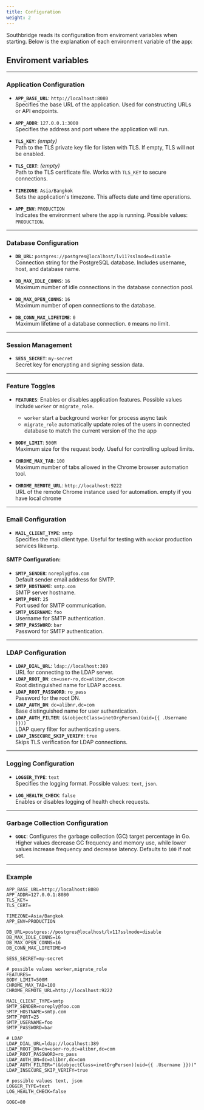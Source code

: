 ```yaml
---
title: Configuration
weight: 2
---
```


Southbridge reads its configuration from enviroment variables when starting.
Below is the explanation of each environment variable of the app:

## Enviroment variables

---

### **Application Configuration**

-   **`APP_BASE_URL`**: `http://localhost:8080`  
    Specifies the base URL of the application. Used for constructing URLs or API endpoints.

-   **`APP_ADDR`**: `127.0.0.1:3000`  
    Specifies the address and port where the application will run.

-   **`TLS_KEY`**: _(empty)_  
    Path to the TLS private key file for listen with TLS. If empty, TLS will not be enabled.

-   **`TLS_CERT`**: _(empty)_  
    Path to the TLS certificate file. Works with `TLS_KEY` to secure connections.

-   **`TIMEZONE`**: `Asia/Bangkok`  
    Sets the application's timezone. This affects date and time operations.

-   **`APP_ENV`**: `PRODUCTION`  
    Indicates the environment where the app is running. Possible values: `PRODUCTION`.

---

### **Database Configuration**

-   **`DB_URL`**: `postgres://postgres@localhost/lv11?sslmode=disable`  
    Connection string for the PostgreSQL database. Includes username, host, and database name.

-   **`DB_MAX_IDLE_CONNS`**: `16`  
    Maximum number of idle connections in the database connection pool.

-   **`DB_MAX_OPEN_CONNS`**: `16`  
    Maximum number of open connections to the database.

-   **`DB_CONN_MAX_LIFETIME`**: `0`  
    Maximum lifetime of a database connection. `0` means no limit.

---

### **Session Management**

-   **`SESS_SECRET`**: `my-secret`  
    Secret key for encrypting and signing session data.

---

### **Feature Toggles**

-   **`FEATURES`**:
    Enables or disables application features. Possible values include `worker` or `migrate_role`.

    -   `worker` start a background worker for process async task
    -   `migrate_role` automatically update roles of the users in connected database to match the current version of the the app

-   **`BODY_LIMIT`**: `500M`  
    Maximum size for the request body. Useful for controlling upload limits.

-   **`CHROME_MAX_TAB`**: `100`  
    Maximum number of tabs allowed in the Chrome browser automation tool.

-   **`CHROME_REMOTE_URL`**: `http://localhost:9222`  
    URL of the remote Chrome instance used for automation. empty if you have local chrome

---

### **Email Configuration**

-   **`MAIL_CLIENT_TYPE`**: `smtp`  
    Specifies the mail client type. Useful for testing with `mock`or production services like`smtp`.

#### SMTP Configuration:

-   **`SMTP_SENDER`**: `noreply@foo.com`  
    Default sender email address for SMTP.
-   **`SMTP_HOSTNAME`**: `smtp.com`  
    SMTP server hostname.
-   **`SMTP_PORT`**: `25`  
    Port used for SMTP communication.
-   **`SMTP_USERNAME`**: `foo`  
    Username for SMTP authentication.
-   **`SMTP_PASSWORD`**: `bar`  
    Password for SMTP authentication.

---

### **LDAP Configuration**

-   **`LDAP_DIAL_URL`**: `ldap://localhost:389`  
    URL for connecting to the LDAP server.
-   **`LDAP_ROOT_DN`**: `cn=user-ro,dc=alibnr,dc=com`  
    Root distinguished name for LDAP access.
-   **`LDAP_ROOT_PASSWORD`**: `ro_pass`  
    Password for the root DN.
-   **`LDAP_AUTH_DN`**: `dc=alibnr,dc=com`  
    Base distinguished name for user authentication.
-   **`LDAP_AUTH_FILTER`**: `(&(objectClass=inetOrgPerson)(uid={{ .Username }}))`  
    LDAP query filter for authenticating users.
-   **`LDAP_INSECURE_SKIP_VERIFY`**: `true`  
    Skips TLS verification for LDAP connections.

---

### **Logging Configuration**

-   **`LOGGER_TYPE`**: `text`  
    Specifies the logging format. Possible values: `text`, `json`.

-   **`LOG_HEALTH_CHECK`**: `false`  
    Enables or disables logging of health check requests.

---

### **Garbage Collection Configuration**

-   **`GOGC`**:
    Configures the garbage collection (GC) target percentage in Go. Higher values decrease GC frequency and memory use, while lower values increase frequency and decrease latency. Defaults to `100` if not set.

---


### Example
```env
APP_BASE_URL=http://localhost:8080
APP_ADDR=127.0.0.1:8080
TLS_KEY=
TLS_CERT=

TIMEZONE=Asia/Bangkok
APP_ENV=PRODUCTION

DB_URL=postgres://postgres@localhost/lv11?sslmode=disable
DB_MAX_IDLE_CONNS=16
DB_MAX_OPEN_CONNS=16
DB_CONN_MAX_LIFETIME=0

SESS_SECRET=my-secret

# possible values worker,migrate_role
FEATURES=
BODY_LIMIT=500M
CHROME_MAX_TAB=100
CHROME_REMOTE_URL=http://localhost:9222

MAIL_CLIENT_TYPE=smtp
SMTP_SENDER=noreply@foo.com
SMTP_HOSTNAME=smtp.com
SMTP_PORT=25
SMTP_USERNAME=foo
SMTP_PASSWORD=bar

# LDAP
LDAP_DIAL_URL=ldap://localhost:389
LDAP_ROOT_DN=cn=user-ro,dc=alibnr,dc=com
LDAP_ROOT_PASSWORD=ro_pass
LDAP_AUTH_DN=dc=alibnr,dc=com
LDAP_AUTH_FILTER="(&(objectClass=inetOrgPerson)(uid={{ .Username }}))"
LDAP_INSECURE_SKIP_VERIFY=true

# possible values text, json
LOGGER_TYPE=text
LOG_HEALTH_CHECK=false

GOGC=80
```
